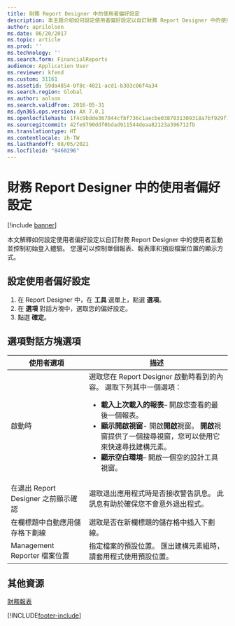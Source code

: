 ```yaml
---
title: 財務 Report Designer 中的使用者偏好設定
description: 本主題介紹如何設定使用者偏好設定以自訂財務 Report Designer 中的使用者交互並控制初始登入體驗。
author: aprilolson
ms.date: 06/20/2017
ms.topic: article
ms.prod: ''
ms.technology: ''
ms.search.form: FinancialReports
audience: Application User
ms.reviewer: kfend
ms.custom: 31161
ms.assetid: 59da4854-0f8c-4021-acd1-b303c06f4a34
ms.search.region: Global
ms.author: aolson
ms.search.validFrom: 2016-05-31
ms.dyn365.ops.version: AX 7.0.1
ms.openlocfilehash: 1f4c9bdde367044cfbf736c1aecbe0387031309318a7bf929f1b9ba2fd9368be
ms.sourcegitcommit: 42fe9790ddf0bdad911544deaa82123a396712fb
ms.translationtype: HT
ms.contentlocale: zh-TW
ms.lasthandoff: 08/05/2021
ms.locfileid: "8460296"
---
```

# <a name="user-preferences-in-financial-report-designer"></a>財務 Report Designer 中的使用者偏好設定

[!include [banner](../includes/banner.md)]

本文解釋如何設定使用者偏好設定以自訂財務 Report Designer 中的使用者互動並控制初始登入體驗。 您還可以控制單個報表、報表庫和預設檔案位置的顯示方式。

## <a name="set-user-preferences"></a>設定使用者偏好設定

1. 在 Report Designer 中，在 **工具** 選單上，點選 **選項**。
2. 在 **選項** 對話方塊中，選取您的偏好設定。
3. 點選 **確定**。

## <a name="options-dialog-box-options"></a>選項對話方塊選項
<table>
<thead>
<tr>
<th>使用者選項</th>
<th>描述</th>
</tr>
</thead>
<tbody>
<tr>
<td>啟動時</td>
<td>選取您在 Report Designer 啟動時看到的內容。 選取下列其中一個選項：
<ul>
<li><strong>載入上次載入的報表</strong>– 開啟您查看的最後一個報表。</li>
<li><strong>顯示開啟視窗</strong>- 開啟<strong>開啟</strong>視窗。 <strong>開啟</strong>視窗提供了一個搜尋視窗，您可以使用它來快速尋找建構元素。</li>
<li><strong>顯示空白環境</strong>– 開啟一個空的設計工具視窗。</li>
</ul></td>
</tr>
<tr>
<td>在退出 Report Designer 之前顯示確認</td>
<td>選取退出應用程式時是否接收警告訊息。 此訊息有助於確保您不會意外退出程式。</td>
</tr>
<tr>
<td>在欄標題中自動應用儲存格下劃線</td>
<td>選取是否在新欄標題的儲存格中插入下劃線。</td>
</tr>
<tr>
<td>Management Reporter 檔案位置</td>
<td>指定檔案的預設位置。 匯出建構元素組時，請套用程式使用預設位置。</td>
</tr>
</tbody>
</table>

## <a name="additional-resources"></a>其他資源

[財務報表](financial-reporting-intro.md)


[!INCLUDE[footer-include](../../../includes/footer-banner.md)]